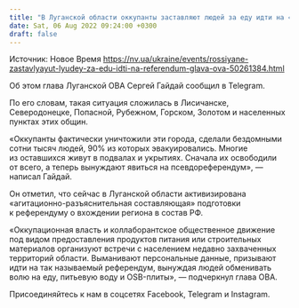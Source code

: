 ```yaml
---
title: "В Луганской области оккупанты заставляют людей за еду идти на «референдум» — глава ОВА"
date: Sat, 06 Aug 2022 09:24:00 +0300
draft: false
---
```

Источник: Новое Время https://nv.ua/ukraine/events/rossiyane-zastavlyayut-lyudey-za-edu-idti-na-referendum-glava-ova-50261384.html


Об этом глава Луганской ОВА Сергей Гайдай сообщил в Telegram.

По его словам, такая ситуация сложилась в Лисичанске, Северодонецке, Попасной, Рубежном, Горском, Золотом и населенных пунктах этих общин.

«Оккупанты фактически уничтожили эти города, сделали бездомными сотни тысяч людей, 90% из которых эвакуировались. Многие из оставшихся живут в подвалах и укрытиях. Сначала их освободили от всего, а теперь вынуждают явиться на псевдореферендум», — написал Гайдай.

Он отметил, что сейчас в Луганской области активизирована «агитационно-разъяснительная составляющая» подготовки к референдуму о вхождении региона в состав РФ.

«Оккупационная власть и коллаборантское общественное движение под видом предоставления продуктов питания или строительных материалов организуют встречи с населением недавно захваченных территорий области. Выманивают персональные данные, призывают идти на так называемый референдум, вынуждая людей обменивать волю на еду, питьевую воду и OSB-плиты», — подчеркнул глава ОВА.

Присоединяйтесь к нам в соцсетях Facebook, Telegram и Instagram.
